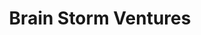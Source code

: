 ---
title: Brain Storm Ventures
image: "/assets/img/resources/entrepreneurship/brainstorm.png"
description: Seed and early-stage venture capital firm. Managing Partner originally from Mexico.
categories:
  - Venture Capital
link: https://brainstorm.vc/
---